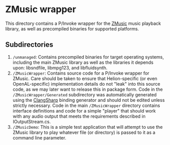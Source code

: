 # ZMusic wrapper
This directory contains a P/Invoke wrapper for the [ZMusic](https://github.com/ZDoom/ZMusic) music playback library, as well as precompiled binaries for supported platforms.

## Subdirectories
1. `/unmanaged`: Contains precompiled binaries for target operating systems, including the main ZMusic library as well as the libraries it depends upon:  libsndfile, libmpg123, and libfluidsynth.
2. `/ZMusicWrapper`: Contains source code for a P/Invoke wrapper for ZMusic.  Care should be taken to ensure that Helion-specific (or even OpenAL-specific) implementation details do not "leak" into this source code, as we may later want to release this in package form.  Code in the `/ZMusicWrapper/Generated` subdirectory was automatically generated using the [ClangSharp](https://sharovarskyi.com/blog/posts/clangsharp-dotnet-interop-bindings/) binding generator and should not be edited unless strictly necessary.  Code in the main `/ZMusicWrapper` directory contains interface definitions and code for a simple "player" that should work with any audio output that meets the requirements described in IOutputStream.cs.
3. `/ZMusicDemo`:  This is a simple test application that will attempt to use the ZMusic library to play whatever file (or directory) is passed to it as a command line parameter.